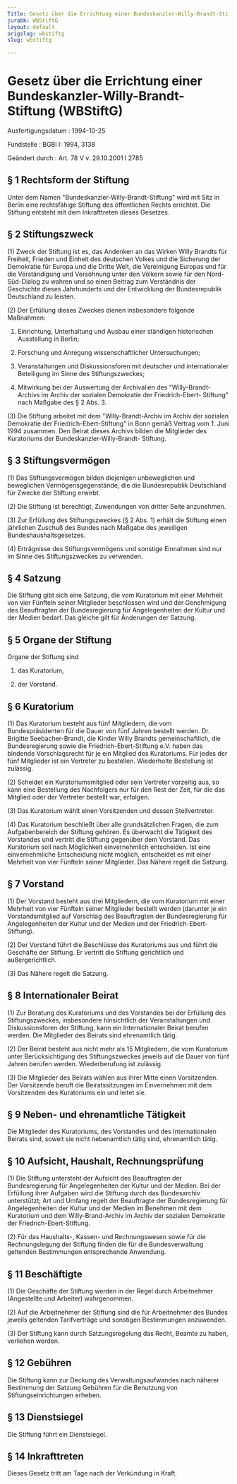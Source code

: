 ```yaml
---
Title: Gesetz über die Errichtung einer Bundeskanzler-Willy-Brandt-Stiftung
jurabk: WBStiftG
layout: default
origslug: wbstiftg
slug: wbstiftg

---
```


# Gesetz über die Errichtung einer Bundeskanzler-Willy-Brandt-Stiftung (WBStiftG)

Ausfertigungsdatum
:   1994-10-25

Fundstelle
:   BGBl I: 1994, 3138

Geändert durch
:   Art. 78 V v. 29.10.2001 I 2785

## § 1 Rechtsform der Stiftung

Unter dem Namen "Bundeskanzler-Willy-Brandt-Stiftung" wird mit Sitz in
Berlin eine rechtsfähige Stiftung des öffentlichen Rechts errichtet.
Die Stiftung entsteht mit dem Inkrafttreten dieses Gesetzes.

## § 2 Stiftungszweck

(1) Zweck der Stiftung ist es, das Andenken an das Wirken Willy
Brandts für Freiheit, Frieden und Einheit des deutschen Volkes und die
Sicherung der Demokratie für Europa und die Dritte Welt, die
Vereinigung Europas und für die Verständigung und Versöhnung unter den
Völkern sowie für den Nord-Süd-Dialog zu wahren und so einen Beitrag
zum Verständnis der Geschichte dieses Jahrhunderts und der Entwicklung
der Bundesrepublik Deutschland zu leisten.

(2) Der Erfüllung dieses Zweckes dienen insbesondere folgende
Maßnahmen:

1.  Einrichtung, Unterhaltung und Ausbau einer ständigen historischen
    Ausstellung in Berlin;


2.  Forschung und Anregung wissenschaftlicher Untersuchungen;


3.  Veranstaltungen und Diskussionsforen mit deutscher und internationaler
    Beteiligung im Sinne des Stiftungszweckes;


4.  Mitwirkung bei der Auswertung der Archivalien des "Willy-Brandt-
    Archivs im Archiv der sozialen Demokratie der Friedrich-Ebert-
    Stiftung" nach Maßgabe des § 2 Abs. 3.




(3) Die Stiftung arbeitet mit dem "Willy-Brandt-Archiv im Archiv der
sozialen Demokratie der Friedrich-Ebert-Stiftung" in Bonn gemäß
Vertrag vom 1. Juni 1994 zusammen. Den Beirat dieses Archivs bilden
die Mitglieder des Kuratoriums der Bundeskanzler-Willy-Brandt-
Stiftung.

## § 3 Stiftungsvermögen

(1) Das Stiftungsvermögen bilden diejenigen unbeweglichen und
beweglichen Vermögensgegenstände, die die Bundesrepublik Deutschland
für Zwecke der Stiftung erwirbt.

(2) Die Stiftung ist berechtigt, Zuwendungen von dritter Seite
anzunehmen.

(3) Zur Erfüllung des Stiftungszweckes (§ 2 Abs. 1) erhält die
Stiftung einen jährlichen Zuschuß des Bundes nach Maßgabe des
jeweiligen Bundeshaushaltsgesetzes.

(4) Erträgnisse des Stiftungsvermögens und sonstige Einnahmen sind nur
im Sinne des Stiftungszweckes zu verwenden.

## § 4 Satzung

Die Stiftung gibt sich eine Satzung, die vom Kuratorium mit einer
Mehrheit von vier Fünfteln seiner Mitglieder beschlossen wird und der
Genehmigung des Beauftragten der Bundesregierung für Angelegenheiten
der Kultur und der Medien bedarf. Das gleiche gilt für Änderungen der
Satzung.

## § 5 Organe der Stiftung

Organe der Stiftung sind

1.  das Kuratorium,


2.  der Vorstand.

## § 6 Kuratorium

(1) Das Kuratorium besteht aus fünf Mitgliedern, die vom
Bundespräsidenten für die Dauer von fünf Jahren bestellt werden. Dr.
Brigitte Seebacher-Brandt, die Kinder Willy Brandts gemeinschaftlich,
die Bundesregierung sowie die Friedrich-Ebert-Stiftung e.V. haben das
bindende Vorschlagsrecht für je ein Mitglied des Kuratoriums. Für
jedes der fünf Mitglieder ist ein Vertreter zu bestellen. Wiederholte
Bestellung ist zulässig.

(2) Scheidet ein Kuratoriumsmitglied oder sein Vertreter vorzeitig
aus, so kann eine Bestellung des Nachfolgers nur für den Rest der
Zeit, für die das Mitglied oder der Vertreter bestellt war, erfolgen.

(3) Das Kuratorium wählt einen Vorsitzenden und dessen Stellvertreter.

(4) Das Kuratorium beschließt über alle grundsätzlichen Fragen, die
zum Aufgabenbereich der Stiftung gehören. Es überwacht die Tätigkeit
des Vorstandes und vertritt die Stiftung gegenüber dem Vorstand. Das
Kuratorium soll nach Möglichkeit einvernehmlich entscheiden. Ist eine
einvernehmliche Entscheidung nicht möglich, entscheidet es mit einer
Mehrheit von vier Fünfteln seiner Mitglieder. Das Nähere regelt die
Satzung.

## § 7 Vorstand

(1) Der Vorstand besteht aus drei Mitgliedern, die vom Kuratorium mit
einer Mehrheit von vier Fünfteln seiner Mitglieder bestellt werden
(darunter je ein Vorstandsmitglied auf Vorschlag des Beauftragten der
Bundesregierung für Angelegenheiten der Kultur und der Medien und der
Friedrich-Ebert-Stiftung).

(2) Der Vorstand führt die Beschlüsse des Kuratoriums aus und führt
die Geschäfte der Stiftung. Er vertritt die Stiftung gerichtlich und
außergerichtlich.

(3) Das Nähere regelt die Satzung.

## § 8 Internationaler Beirat

(1) Zur Beratung des Kuratoriums und des Vorstandes bei der Erfüllung
des Stiftungszweckes, insbesondere hinsichtlich der Veranstaltungen
und Diskussionsforen der Stiftung, kann ein Internationaler Beirat
berufen werden. Die Mitglieder des Beirats sind ehrenamtlich tätig.

(2) Der Beirat besteht aus nicht mehr als 15 Mitgliedern, die vom
Kuratorium unter Berücksichtigung des Stiftungszweckes jeweils auf die
Dauer von fünf Jahren berufen werden. Wiederberufung ist zulässig.

(3) Die Mitglieder des Beirats wählen aus ihrer Mitte einen
Vorsitzenden. Der Vorsitzende beruft die Beiratssitzungen im
Einvernehmen mit dem Vorsitzenden des Kuratoriums ein und leitet sie.

## § 9 Neben- und ehrenamtliche Tätigkeit

Die Mitglieder des Kuratoriums, des Vorstandes und des Internationalen
Beirats sind, soweit sie nicht nebenamtlich tätig sind, ehrenamtlich
tätig.

## § 10 Aufsicht, Haushalt, Rechnungsprüfung

(1) Die Stiftung untersteht der Aufsicht des Beauftragten der
Bundesregierung für Angelegenheiten der Kultur und der Medien. Bei der
Erfüllung ihrer Aufgaben wird die Stiftung durch das Bundesarchiv
unterstützt; Art und Umfang regelt der Beauftragte der Bundesregierung
für Angelegenheiten der Kultur und der Medien im Benehmen mit dem
Kuratorium und dem Willy-Brand-Archiv im Archiv der sozialen
Demokratie der Friedrich-Ebert-Stiftung.

(2) Für das Haushalts-, Kassen- und Rechnungswesen sowie für die
Rechnungslegung der Stiftung finden die für die Bundesverwaltung
geltenden Bestimmungen entsprechende Anwendung.

## § 11 Beschäftigte

(1) Die Geschäfte der Stiftung werden in der Regel durch Arbeitnehmer
(Angestellte und Arbeiter) wahrgenommen.

(2) Auf die Arbeitnehmer der Stiftung sind die für Arbeitnehmer des
Bundes jeweils geltenden Tarifverträge und sonstigen Bestimmungen
anzuwenden.

(3) Der Stiftung kann durch Satzungsregelung das Recht, Beamte zu
haben, verliehen werden.

## § 12 Gebühren

Die Stiftung kann zur Deckung des Verwaltungsaufwandes nach näherer
Bestimmung der Satzung Gebühren für die Benutzung von
Stiftungseinrichtungen erheben.

## § 13 Dienstsiegel

Die Stiftung führt ein Dienstsiegel.

## § 14 Inkrafttreten

Dieses Gesetz tritt am Tage nach der Verkündung in Kraft.


